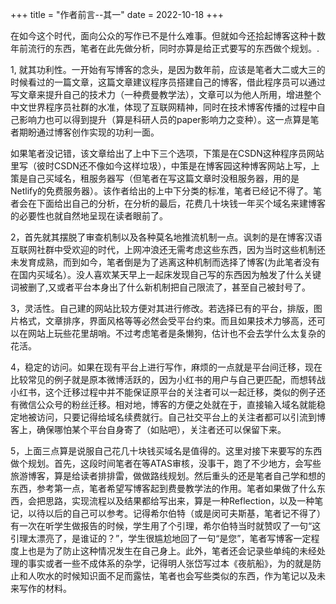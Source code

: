 +++
title = "作者前言--其一"
date = 2022-10-18
+++

在如今这个时代，面向公众的写作已不是什么难事。但就如今还拾起博客这种十数年前流行的东西，笔者在此先做分析，同时亦算是给正式要写的东西做个规划。.

1, 就其功利性。一开始有写博客的念头，是因为数年前，应该是笔者大二或大三的时候看过的一篇文章，这篇文章建议程序员搭建自己的博客，借此程序员可以通过写文章来提升自己的技术力（一种费曼教学法），文章可以为他人所用，增进整个中文世界程序员社群的水准，体现了互联网精神，同时在技术博客传播的过程中自己影响力也可以得到提升（算是科研人员的paper影响力之变种）。这一点算是笔者期盼通过博客创作实现的功利一面。

如果笔者没记错，该文章给出了上中下三个选项，下策是在CSDN这种程序员网站里写（彼时CSDN还不像如今这样垃圾），中策是在博客园这种博客网站上写，上策是自己买域名，租服务器写（但笔者在写这篇文章时没租服务器，用的是Netlify的免费服务器）。该作者给出的上中下分类的标准，笔者已经记不得了。笔者会在下面给出自己的分析，在分析的最后，花费几十块钱一年买个域名来建博客的必要性也就自然地呈现在读者眼前了。

2，首先就其摆脱了审查机制以及各种莫名地推流机制一点。讽刺的是在博客汉语互联网社群中受欢迎的时代，上网冲浪还无需考虑这些东西，因为当时这些机制还未发育成熟，而到如今，笔者倒是为了逃离这种机制而选择了博客(为此笔者没有在国内买域名）。没人喜欢某天早上一起床发现自己写的东西因为触发了什么关键词被删了,又或者平台本身出了什么新机制把自己限流了，甚至自己被封号了。

3，灵活性。自己建的网站比较方便对其进行修改。若选择已有的平台，排版，图片格式，文章排序，界面风格等等必然会受平台约束。而且如果技术力够高，还可以在网站上玩些花里胡哨。不过考虑笔者是条懒狗，估计也不会去学什么太复杂的花活。

4，稳定的访问。如果在现有平台上进行写作，麻烦的一点就是平台间迁移，现在比较常见的例子就是原本微博活跃的，因为小红书的用户与自己更匹配，而想转战小红书，这个迁移过程中并不能保证原平台的关注者可以一起迁移，类似的例子还有微信公众号的粉丝迁移。相对地，博客的方便之处就在于，直接输入域名就能稳定地被访问，只要记得给域名续费就行。自己社交平台上的关注者都可以引流到博客上，确保哪怕某个平台自身寄了（如贴吧），关注者还可以保留下来。

5，上面三点算是说服自己花几十块钱买域名是值得的。这里对接下来要写的东西做个规划。首先，这段时间笔者在等ATAS审核，没事干，跑了不少地方，会写些旅游博客，算是给读者排排雷，做做路线规划。然后重头的还是笔者自己学和想的东西，参考第一点，笔者希望写博客起到费曼教学法的作用。笔者如果做了什么东西，会把思路，实现流程以及结果都给写出来，算是一种Reflection，以及一种笔记，以待以后的自己可以参考。记得希尔伯特（或是闵可夫斯基，笔者记不得了）有一次在听学生做报告的时候，学生用了个引理，希尔伯特当时就赞叹了一句“这引理太漂亮了，是谁证的？”，学生很尴尬地回了一句“是您”，笔者写博客一定程度上也是为了防止这种情况发生在自己身上。此外，笔者还会记录些单纯的未经处理的事实或者一些不成体系的杂学，记得明人张岱写过本《夜航船》，为的就是防止和人吹水的时候知识面不足而露怯，笔者也会写些类似的东西，作为笔记以及未来写作的材料。

